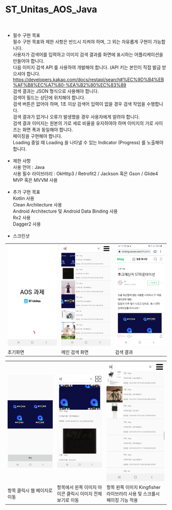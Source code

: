 # ST_Unitas_AOS_Java <br> <br>
- 필수 구현 목표 <br>
필수 구현 목표와 제한 사항은 반드시 지켜야 하며, 그 외는 자유롭게 구현이 가능합니다. <br>
사용자가 검색어를 입력하고 이미지 검색 결과를 화면에 표시하는 어플리케이션을 만들어야 합니다. <br>
다음 이미지 검색 API 를 사용하여 개발해야 합니다. (API 키는 본인이 직접 발급 받으셔야 합니다. <br>
https://developers.kakao.com/docs/restapi/search#%EC%9D%B4%EB%AF%B8%EC%A7%80-%EA%B2%80%EC%83%89 <br>
검색 결과는 JSON 형식으로 사용해야 합니다. <br>
검색어 필드는 상단에 위치해야 합니다. <br>
검색 버튼은 없어야 하며, 1초 이상 검색어 입력이 없을 경우 검색 작업을 수행합니다. <br>
검색 결과가 없거나 오류가 발생했을 경우 사용자에게 알려야 합니다. <br>
검색 결과 이미지는 원본의 가로 세로 비율을 유지하여야 하며 이미지의 가로 사이즈는 화면 폭과 동일해야 합니다. <br>
페이징을 구현해야 합니다. <br>
Loading 중일 때 Loading 을 나타낼 수 있는 Indicator (Progress) 를 노출해야합니다. <br> <br>
- 제한 사항<br>
사용 언어 : Java<br>
사용 필수 라이브러리 : OkHttp3 / Retrofit2 / Jackson 혹은 Gson / Glide4<br>
MVP 혹은 MVVM 사용<br><br>
- 추가 구현 목표<br>
Kotlin 사용<br>
Clean Architecture 사용<br>
Android Architecture 및 Android Data Binding 사용<br>
Rx2 사용<br>
Dagger2 사용<br><br>
- 스크린샷 <br>
<table>
  <tr>  
      <td>
        <img src="./ScreenShot/IMG_0124.jpg" width="100%">
      </td>
    <td>
        <img src="./ScreenShot/IMG_0125.jpg" width="100%">
      </td>
    <td>
        <img src="./ScreenShot/IMG_0126.jpg" width="100%">
      </td>
  </tr>
  <tr>  
      <td>
        <span>초기화면</span>
      </td>
    <td>
       <span>메인 검색 화면</span>
      </td>
    <td>
        <span>검색 결과</span>
      </td>
  </tr>
</table>
<table>
  <tr>  
      <td>
        <img src="./ScreenShot/IMG_0127.jpg" width="100%">
      </td>
    <td>
        <img src="./ScreenShot/IMG_0128.jpg" width="100%">
      </td>
    <td>
        <img src="./ScreenShot/IMG_0129.jpg" width="100%">
      </td>
  </tr>
  <tr>  
      <td>
        <span>항목 클릭시 웹 페이지로 이동</span>
      </td>
    <td>
       <span>항목에서 왼쪽 이미지 아이콘 클릭시 이미지 전체보기로 이동</span>
      </td>
    <td>
        <span>항목 왼쪽 이미지 Kingfisher 라이브러리 사용 및 스크롤시 페이징 기능 적용 </span>
      </td>
  </tr>
</table>
